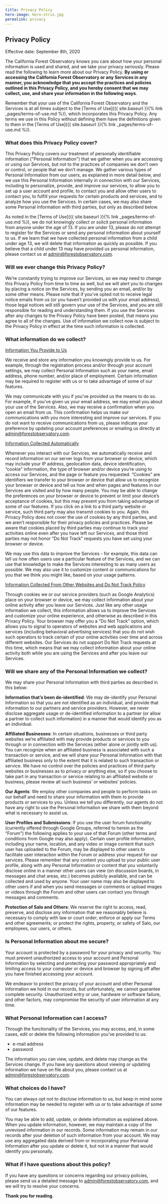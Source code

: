 ```yaml
---
title: Privacy Policy
hero-image: hero-strix.jpg
permalink: privacy
---
```


## Privacy Policy

Effective date: September 8th, 2020

The California Forest Observatory knows you care about how your personal information is used and shared,
and we take your privacy seriously. Please read the following to learn more about our Privacy Policy.
**By using or accessing the California Forest Observatory or any Services in any manner, you acknowledge
that you accept the practices and policies outlined in this Privacy Policy, and you hereby consent that
we may collect, use, and share your information in the following ways**.

Remember that your use of the California Forest Observatory and the Services is at all times subject to
the [Terms of Use]({{ site.baseurl }}{% link _pages/terms-of-use.md %}), which incorporates this Privacy Policy. Any terms we use in this Policy
without defining them have the definitions given to them in the [Terms of Use]({{ site.baseurl }}{% link _pages/terms-of-use.md %}).  

### What does this Privacy Policy cover?

This Privacy Policy covers our treatment of personally identifiable information ("Personal Information")
that we gather when you are accessing or using our Services, but not to the practices of companies we don’t
own or control, or people that we don’t manage.  We gather various types of Personal Information from our
users, as explained in more detail below, and we use this Personal Information internally in connection with
our Services, including to personalize, provide, and improve our services, to allow you to set up a user account
and profile, to contact you and allow other users to contact you, to fulfill your requests for certain products
and services, and to analyze how you use the Services. In certain cases, we may also share some Personal
Information with third parties, but only as described below.

As noted in the [Terms of Use]({{ site.baseurl }}{% link _pages/terms-of-use.md %}), we do not knowingly collect or solicit personal information from anyone
under the age of 13. If you are under 13, please do not attempt to register for the Services or send any personal information
about yourself to us. If we learn that we have collected personal information from a child under age 13, we will
delete that information as quickly as possible. If you believe that a child under 13 may have provided us personal
information, please contact us at [admin@forestobservatory.com](mailto:admin@forestobservatory.com).

### Will we ever change this Privacy Policy?

We’re constantly trying to improve our Services, so we may need to change this Privacy Policy from time to time as well,
but we will alert you to changes by placing a notice on the Services, by sending you an email, and/or by some other means.
Please note that if you’ve opted not to receive legal notice emails from us (or you haven’t provided us with your email
address), those legal notices will still govern your use of the Services, and you are still responsible for reading and
understanding them. If you use the Services after any changes to the Privacy Policy have been posted, that means you agree
to all of the changes.  Use of information we collect now is subject to the Privacy Policy in effect at the time such
information is collected.

### What information do we collect?

<u>Information You Provide to Us</u>

We receive and store any information you knowingly provide to us. For example, through the registration process and/or
through your account settings, we may collect Personal Information such as your name, email address, phone number,
and/or place of employment. Certain information may be required to register with us or to take advantage of some of our features.  

We may communicate with you if you’ve provided us the means to do so. For example, if you’ve given us your email address,
we may email you about your use of the Services.  Also, we may receive a confirmation when you open an email from us.
This confirmation helps us make our communications with you more interesting and improve our services.  If you do not
want to receive communications from us, please indicate your preference by updating your account preferences or emailing
us directly at [admin@forestobservatory.com](mailto:admin@forestobservatory.com).  

<u>Information Collected Automatically</u>

Whenever you interact with our Services, we automatically receive and record information on our server logs from your
browser or device, which may include your IP address, geolocation data, device identification, “cookie” information,
the type of browser and/or device you’re using to access our Services, and the page or feature you requested. “Cookies”
are identifiers we transfer to your browser or device that allow us to recognize your browser or device and tell us how
and when pages and features in our Services are visited and by how many people.  You may be able to change the preferences
on your browser or device to prevent or limit your device’s acceptance of cookies, but this may prevent you from taking
advantage of some of our features.  If you click on a link to a third party website or service, such third party may also
transmit cookies to you. Again, this Privacy Policy does not cover the use of cookies by any third parties, and we aren’t
responsible for their privacy policies and practices. Please be aware that cookies placed by third parties may continue to
track your activities online even after you have left our Services, and those third parties may not honor “Do Not Track”
requests you have set using your browser or device.

We may use this data to improve the Services - for example, this data can tell us how often users use a particular feature
of the Services, and we can use that knowledge to make the Services interesting to as many users as possible.  We may also
use it to customize content or communications for you that we think you might like, based on your usage patterns.

<u>Information Collected From Other Websites and Do Not Track Policy</u>

Through cookies we or our service providers (such as Google Analytics) place on your browser or device, we may collect
information about your online activity after you leave our Services.  Just like any other usage information we collect,
this information allows us to improve the Services and customize your online experience, and otherwise as described in
this Privacy Policy.  Your browser may offer you a “Do Not Track” option, which allows you to signal to operators of
websites and web applications and services (including behavioral advertising services) that you do not wish such operators
to track certain of your online activities over time and across different websites.  Our Services do not support Do Not
Track requests at this time, which means that we may collect information about your online activity both while you are using
the Services and after you leave our Services.

### Will we share any of the Personal Information we collect?

We may share your Personal Information with third parties as described in this below:

**Information that’s been de-identified**: We may de-identify your Personal Information so that you are not identified
as an individual, and provide that information to our partners and service providers. However, we never disclose aggregate
usage or de-identified information to a partner (or allow a partner to collect such information) in a manner that would
identify you as an individual.

**Affiliated Businesses**: In certain situations, businesses or third party websites we’re affiliated with may provide
products or services to you through or in connection with the Services (either alone or jointly with us).  You can recognize
when an affiliated business is associated with such a transaction or service, and we will share your Personal Information
with that affiliated business only to the extent that it is related to such transaction or service. We have no control over
the policies and practices of third party websites or businesses as to privacy or anything else, so if you choose to take part
in any transaction or service relating to an affiliated website or business, please review all such business’ or websites’ policies.

**Our Agents**: We employ other companies and people to perform tasks on our behalf and need to share your information with
them to provide products or services to you.  Unless we tell you differently, our agents do not have any right to use the
Personal Information we share with them beyond what is necessary to assist us.

**User Profiles and Submissions**: If you use the user forum functionality (currently offered through Google Groups, referred
to herein as the “Forum”) the following applies to your use of that Forum (other terms and conditions from Google may also apply).
Certain user profile information, including your name, location, and any video or image content that such user has uploaded to the
Forum, may be displayed to other users to facilitate user interaction within the Forum or address your request for our services.
Please remember that any content you upload to your public user profile, along with any Personal Information or content that you
voluntarily disclose online in a manner other users can view (on discussion boards, in messages and chat areas, etc.) becomes publicly
available, and can be collected and used by anyone.  Your user name may also be displayed to other users if and when you send messages
or comments or upload images or videos through the Forum and other users can contact you through messages and comments.

**Protection of Salo and Others**: We reserve the right to access, read, preserve, and disclose any information that we reasonably
believe is necessary to comply with law or court order; enforce or apply our Terms and other agreements; or protect the rights,
property, or safety of Salo, our employees, our users, or others.

### Is Personal Information about me secure?

Your account is protected by a password for your privacy and security. You must prevent unauthorized access to your account and
Personal Information by selecting and protecting your password appropriately and limiting access to your computer or device and
browser by signing off after you have finished accessing your account.

We endeavor to protect the privacy of your account and other Personal Information we hold in our records, but unfortunately,
we cannot guarantee complete security.  Unauthorized entry or use, hardware or software failure, and other factors, may compromise
the security of user information at any time.

### What Personal Information can I access?

Through the functionality of the Services, you may access, and, in some cases, edit or delete the following information you’ve
provided to us:

- e-mail address
- password

The information you can view, update, and delete may change as the Services change.  If you have any questions about viewing or
updating information we have on file about you, please contact us at [admin@forestobservatory.com](mailto:admin@forestobservatory.com).

### What choices do I have?

You can always opt not to disclose information to us, but keep in mind some information may be needed to register with us or
to take advantage of some of our features.

You may be able to add, update, or delete information as explained above. When you update information, however, we may maintain
a copy of the unrevised information in our records. Some information may remain in our records after your deletion of such
information from your account. We may use any aggregated data derived from or incorporating your Personal Information after
you update or delete it, but not in a manner that would identify you personally.

### What if I have questions about this policy?

If you have any questions or concerns regarding our privacy policies, please send us a detailed message to
[admin@forestobservatory.com](mailto:admin@forestobservatory.com), and we will try to resolve your concerns.

**Thank you for reading**.
